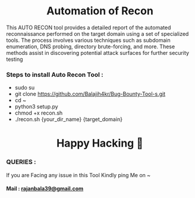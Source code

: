 <h1 align="center">Automation of  Recon</h1>

 This AUTO RECON tool provides a detailed report of the automated reconnaissance performed on the target
 domain using a set of specialized tools. The process involves various techniques such as
 subdomain enumeration, DNS probing, directory brute-forcing, and more. These methods assist in
 discovering potential attack surfaces for further security testing
 
 
 
 
 ### Steps to install Auto Recon Tool :
- sudo su
- git clone https://github.com/Balajih4kr/Bug-Bounty-Tool-s.git
- cd ~
- python3 setup.py
- chmod +x recon.sh
- ./recon.sh {your_dir_name} {target_domain}

<h1 align="Center">Happy Hacking 👋</h1>

### QUERIES :
<p>If you are Facing any issue in this Tool Kindly ping Me on ~</p>

#### Mail : rajanbala39@gmail.com
